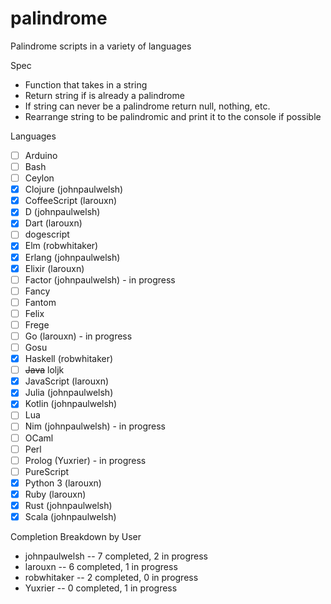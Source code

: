 # palindrome
Palindrome scripts in a variety of languages

Spec
- Function that takes in a string
- Return string if is already a palindrome
- If string can never be a palindrome return null, nothing, etc.
- Rearrange string to be palindromic and print it to the console if possible

Languages
- [ ] Arduino
- [ ] Bash
- [ ] Ceylon
- [x] Clojure (johnpaulwelsh)
- [x] CoffeeScript (larouxn)
- [x] D (johnpaulwelsh)
- [x] Dart (larouxn)
- [ ] dogescript
- [x] Elm (robwhitaker)
- [x] Erlang (johnpaulwelsh)
- [x] Elixir (larouxn)
- [ ] Factor (johnpaulwelsh) - in progress
- [ ] Fancy
- [ ] Fantom
- [ ] Felix
- [ ] Frege
- [ ] Go (larouxn) - in progress
- [ ] Gosu
- [x] Haskell (robwhitaker)
- [ ] ~~Java~~ loljk
- [x] JavaScript (larouxn)
- [x] Julia (johnpaulwelsh)
- [x] Kotlin (johnpaulwelsh)
- [ ] Lua
- [ ] Nim (johnpaulwelsh) - in progress
- [ ] OCaml
- [ ] Perl
- [ ] Prolog (Yuxrier) - in progress
- [ ] PureScript
- [x] Python 3 (larouxn)
- [x] Ruby (larouxn)
- [x] Rust (johnpaulwelsh)
- [x] Scala (johnpaulwelsh)

Completion Breakdown by User
- johnpaulwelsh -- 7 completed, 2 in progress
- larouxn -- 6 completed, 1 in progress
- robwhitaker -- 2 completed, 0 in progress
- Yuxrier -- 0 completed, 1 in progress
